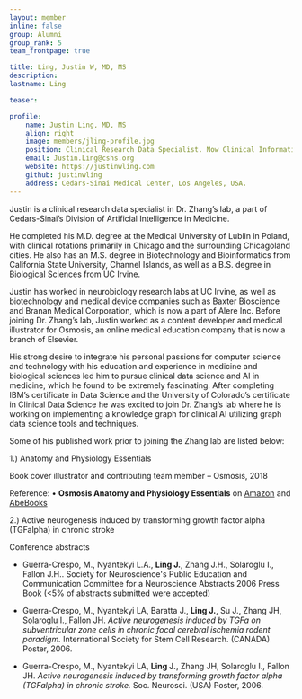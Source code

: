 ```yaml
---
layout: member
inline: false
group: Alumni
group_rank: 5
team_frontpage: true

title: Ling, Justin W, MD, MS
description:
lastname: Ling

teaser:

profile:
    name: Justin Ling, MD, MS
    align: right
    image: members/jling-profile.jpg
    position: Clinical Research Data Specialist. Now Clinical Informaticist at UCI.
    email: Justin.Ling@cshs.org 
    website: https://justinwling.com
    github: justinwling
    address: Cedars-Sinai Medical Center, Los Angeles, USA.
---
```



Justin is a clinical research data specialist in Dr. Zhang’s lab, a part of Cedars-Sinai’s Division of Artificial Intelligence in Medicine.

He completed his M.D. degree at the Medical University of Lublin in Poland, with clinical rotations primarily in Chicago and the surrounding Chicagoland cities. He also has an M.S. degree in Biotechnology and Bioinformatics from California State University, Channel Islands, as well as a B.S. degree in Biological Sciences from UC Irvine.

Justin has worked in neurobiology research labs at UC Irvine, as well as biotechnology and medical device companies such as Baxter Bioscience and Branan Medical Corporation, which is now a part of Alere Inc. Before joining Dr. Zhang’s lab, Justin worked as a content developer and medical illustrator for Osmosis, an online medical education company that is now a branch of Elsevier.

His strong desire to integrate his personal passions for computer science and technology with his education and experience in medicine and biological sciences led him to pursue clinical data science and AI in medicine, which he found to be extremely fascinating. After completing IBM’s certificate in Data Science and the University of Colorado’s certificate in Clinical Data Science he was excited to join Dr. Zhang’s lab where he is working on implementing a knowledge graph for clinical AI utilizing graph data science tools and techniques.


Some of his published work prior to joining the Zhang lab are listed below: 

1.) Anatomy and Physiology Essentials 

Book cover illustrator and contributing team member – Osmosis, 2018

Reference:
•	**Osmosis Anatomy and Physiology Essentials** on [Amazon](https://www.amazon.com/Osmosis-Anatomy-Physiology-Essentials/dp/1947769073/ref=sr_1_1?crid=38AZDTAXBGVUH&keywords=anatomy+and+physiology+essentials+osmosis&qid=1677106222&sprefix=anatomy+and+physiology+essentials+osmosis%2Caps%2C137&sr=8-1) and [AbeBooks](https://www.abebooks.com/9781947769076/Osmosis-Anatomy-Physiology-Essentials-1947769073/plp)


2.) Active neurogenesis induced by transforming growth factor alpha (TGFalpha) in chronic stroke

Conference abstracts

- Guerra-Crespo, M., Nyantekyi L.A., **Ling J.**, Zhang J.H., Solaroglu I., Fallon J.H.. Society for Neuroscience's Public Education and Communication Committee for a Neuroscience Abstracts 2006 Press Book (<5% of abstracts submitted were accepted)

- Guerra-Crespo, M., Nyantekyi LA, Baratta J., **Ling J.**, Su J., Zhang JH, Solaroglu I., Fallon JH. *Active neurogenesis induced by TGFa on subventricular zone cells in chronic focal cerebral ischemia rodent paradigm.* International Society for Stem Cell Research. (CANADA) Poster, 2006.

- Guerra-Crespo, M., Nyantekyi LA, **Ling J.**, Zhang JH, Solaroglu I., Fallon JH. *Active neurogenesis induced by transforming growth factor alpha (TGFalpha) in chronic stroke.* Soc. Neurosci. (USA) Poster, 2006.

